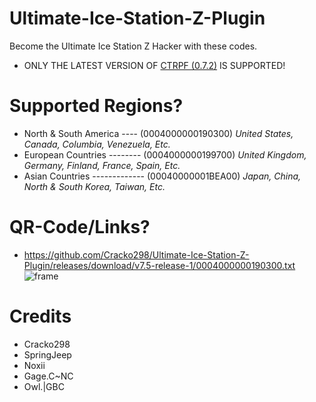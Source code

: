 # Ultimate-Ice-Station-Z-Plugin
Become the Ultimate Ice Station Z Hacker with these codes. 

- ONLY THE LATEST VERSION OF [CTRPF (0.7.2)](https://github.com/Cracko298/Ultimate-Ice-Station-Z-Plugin/blob/main/CTRPF%20(0.7.2).3gx?raw=true) IS SUPPORTED!

# Supported Regions?
- North & South America ---- (0004000000190300) *United States, Canada, Columbia, Venezuela, Etc.*
- European Countries -------- (0004000000199700) *United Kingdom, Germany, Finland, France, Spain, Etc.*
- Asian Countries ------------- (00040000001BEA00) *Japan, China, North & South Korea, Taiwan, Etc.*

# QR-Code/Links?
- https://github.com/Cracko298/Ultimate-Ice-Station-Z-Plugin/releases/download/v7.5-release-1/0004000000190300.txt
![frame](https://user-images.githubusercontent.com/78656905/175836607-1793e30c-3ed7-4345-8b86-e5f1c93641b8.png)


# Credits
- Cracko298
- SpringJeep
- Noxii
- Gage.C~NC
- Owl.|GBC
